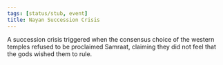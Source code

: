 ```yaml
---
tags: [status/stub, event]
title: Nayan Succession Crisis
---
```



A succession crisis triggered when the consensus choice of the western temples refused to be proclaimed Samraat, claiming they did not feel that the gods wished them to rule. 
